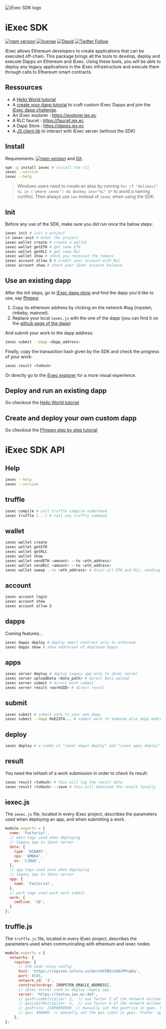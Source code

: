 ![iExec SDK logo](https://image.ibb.co/fq4gSG/iexec_sdk.jpg)

# iExec SDK
[![npm version](https://badge.fury.io/js/iexec.svg)](https://www.npmjs.com/package/iexec) [![license](https://img.shields.io/github/license/iExecBlockchainComputing/iexec-sdk.svg)](LICENSE) [![David](https://img.shields.io/david/expressjs/express.svg)](package.json) [![Twitter Follow](https://img.shields.io/twitter/follow/iex_ec.svg?style=social&label=Follow)](https://twitter.com/iex_ec)

iExec allows Ethereum developers to create applications that can be executed off-chain.
This package brings all the tools to develop, deploy and execute Dapps on Ethereum and iExec.
Using these tools, you will be able to deploy any legacy applications in the iExec infrastructure
and execute them through calls to Ethereum smart contracts.

## Ressources

* A [Hello World tutorial](https://www.katacoda.com/sulliwane/scenarios/hello-world)
* A [create your dapp  tutorial](https://www.katacoda.com/sulliwane/scenarios/ffmpeg) to craft custom iExec Dapps and join the [iExec dapp challenge](https://medium.com/iex-ec/the-iexec-%C3%B0app-challenge-150k-of-grants-to-win-abf6798b31ee).
* An iExec explorer : https://explorer.iex.ec
* A RLC faucet : https://faucet.iex.ec
* A Dapp Store : https://dapps.iex.ec
* A [JS client lib](https://github.com/iExecBlockchainComputing/iexec-server-js-client) to interact with iExec server (without the SDK)

## Install

Requirements: [![npm version](https://img.shields.io/badge/nodejs-%3E=%206.4.0-brightgreen.svg)](https://nodejs.org/en/) and [Git](https://git-scm.com/).
```bash
npm -g install iexec # install the cli
iexec --version
iexec --help
```

> Windows users need to create an alias by running ```for /f "delims=|" %i in ('where iexec') do doskey iex="%i" $*``` to avoid a naming conflict. Then always use ```iex``` instead of ```iexec``` when using the SDK.

## Init
Before any use of the SDK, make sure you did run once the below steps:
```bash
iexec init # init a project
cd iexec-init # enter the project
iexec wallet create # create a wallet
iexec wallet getETH # get some ETH
iexec wallet getRLC # get some RLC
iexec wallet show # check you received the tokens
iexec account allow 5 # credit your account with RLC
iexec account show # check your iExec account balance
```

## Use an existing dapp
After the init steps, go to [iExec dapp store](https://dapps.iex.ec) and find the dapp you'd like to use, say [ffmpeg](https://dapps.iex.ec/dapp/jeremy_toussaint/ffmpeg):
 1. Copy its ethereum address by clicking on the network #tag (ropsten, rinkeby, mainnet).
 2. Replace your local ```iexec.js``` with the one of the dapp (you can find it on the [github page of the dapp](https://github.com/iExecBlockchainComputing/iexec-dapp-samples/tree/ffmpeg#readme))

And submit your work to the dapp address:
```bash
iexec submit --dapp <dapp_address>

```
Finally, copy the transaction hash given by the SDK and check the progress of your work:

```bash
iexec result <txHash>
```

Or directly go to the [iExec explorer](https://explorer.iex.ec/) for a more visual experience.

## Deploy and run an existing dapp

Go checkout the [Hello World tutorial](https://www.katacoda.com/sulliwane/scenarios/hello-world)

## Create and deploy your own custom dapp

Go checkout the [Ffmpeg step by step tutorial](https://www.katacoda.com/sulliwane/scenarios/ffmpeg)

# iExec SDK API
## Help
```bash
iexec --help
iexec --version
```
## truffle
```bash
iexec compile # call truffle compile underhood
iexec truffle [...] # call any truffle command
```
## wallet
```bash
iexec wallet create
iexec wallet getETH
iexec wallet getRLC
iexec wallet show
iexec wallet sendETH <amount> --to <eth_address>
iexec wallet sendRLC <amount> --to <eth_address>
iexec wallet sweep --to <eth_address> # drain all ETH and RLC, sending them back to iExec faucet by default
```
## account
```bash
iexec account login
iexec account show
iexec account allow 5
```
## dapps
Coming features...
```bash
iexec dapps deploy # deploy smart contract only to ethereum
iexec dapps show # show addresses of deployed dapps
```
## apps
```bash
iexec server deploy # deploy legacy app only to iExec server
iexec server uploadData <data_path> # direct data upload
iexec server submit # direct work submit
iexec server result <workUID> # direct result
```
## submit
```bash
iexec submit # submit work to your own dapp
iexec submit --dapp 0xE22F4... # submit work to someone else dapp address
```

## deploy
```bash
iexec deploy # a combo of "iexec dapps deploy" and "iexec apps deploy"
```

## result
You need the txHash of a work submission in order to check its result:
```bash
iexec result <txHash> # this will log the result data
iexec result <txHash> --save # this will download the result locally
```

## iexec.js
The ```iexec.js``` file, located in every iExec project, describes the parameters used when deploying an app, and when submitting a work.
```js
module.exports = {
  name: 'Factorial',
  // data tags used when deploying
  // legacy app to iExec server
  data: {  
    type: 'BINARY',
    cpu: 'AMD64',
    os: 'LINUX',
  },
  // app tags used once when deploying
  // legacy app to iExec server
  app: {
    name: 'Factorial',
  },
  // work tags used each work submit
  work: {
    cmdline: '10',
  }
};
```

## truffle.js
The ```truffle.js``` file, located in every iExec project, describes the parameters used when communicating with ethereum and iexec nodes.
```js
module.exports = {
  networks: {
    ropsten: {
      // ETH node relay config
      host: 'https://ropsten.infura.io/berv5GTB5cSdOJPPnqOq',
      port: 8545,
      network_id: '3',
      constructorArgs: [ROPSTEN_ORACLE_ADDRESS],
      // iExec server used to deploy legacy app
      server: 'https://testxw.iex.ec:443',
      // gasPriceMultiplier: 2,  // use factor 2 of the network estimated gasPrice
      // gasLimitMultiplier: 4,  // use factor 4 of the network estimated gasLimit
      // gasPrice: 21000000000  // manually set the gasPrice in gwei. Prefer 'gasPriceMultiplier'
      // gas: 400000  // manually set the gas limit in gwei. Prefer 'gasLimitMultiplier'
    },
};
```
